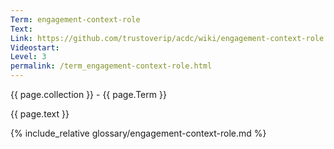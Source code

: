 ```yaml
---
Term: engagement-context-role
Text: 
Link: https://github.com/trustoverip/acdc/wiki/engagement-context-role
Videostart: 
Level: 3
permalink: /term_engagement-context-role.html
---
```


{{ page.collection }} - {{ page.Term }}

   {{ page.text }}

{% include_relative glossary/engagement-context-role.md %}

